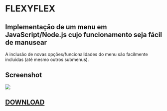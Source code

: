 # FLEXYFLEX

## Implementação de um menu em JavaScript/Node.js cujo funcionamento seja fácil de manusear 

A inclusão de novas opções/funcionalidades do menu são facilmente incluídas (até mesmo outros submenus).

## Screenshot
<img src="http://imgur.com/ufObr5Wl.png" />

## <a href="https://github.com/perezjquim/flexyflex/archive/master.zip"> DOWNLOAD </a>
